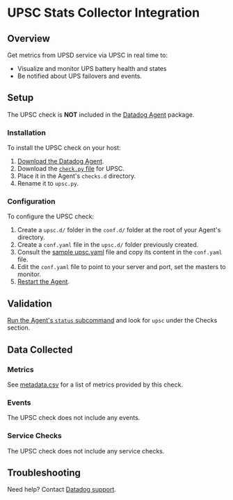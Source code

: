 # UPSC Stats Collector Integration

## Overview

Get metrics from UPSD service via UPSC in real time to:

* Visualize and monitor UPS battery health and states
* Be notified about UPS failovers and events.

## Setup

The UPSC check is **NOT** included in the [Datadog Agent][1] package.

### Installation

To install the UPSC check on your host:

1. [Download the Datadog Agent][1].
2. Download the [`check.py` file][2] for UPSC.
3. Place it in the Agent's `checks.d` directory.
4. Rename it to `upsc.py`.

### Configuration

To configure the UPSC check:

1. Create a `upsc.d/` folder in the `conf.d/` folder at the root of your Agent's directory.
2. Create a `conf.yaml` file in the `upsc.d/` folder previously created.
3. Consult the [sample upsc.yaml][2] file and copy its content in the `conf.yaml` file.
4. Edit the `conf.yaml` file to point to your server and port, set the masters to monitor.
5. [Restart the Agent][3].

## Validation

[Run the Agent's `status` subcommand][4] and look for `upsc` under the Checks section.

## Data Collected
### Metrics
See [metadata.csv][5] for a list of metrics provided by this check.

### Events
The UPSC check does not include any events.

### Service Checks
The UPSC check does not include any service checks.

## Troubleshooting
Need help? Contact [Datadog support][6].

[1]: https://app.datadoghq.com/account/settings#agent
[2]: https://github.com/DataDog/integrations-extras/blob/master/upsc/conf.yaml.example
[3]: https://docs.datadoghq.com/agent/faq/agent-commands/#start-stop-restart-the-agent
[4]: https://docs.datadoghq.com/agent/faq/agent-commands/#agent-status-and-information
[5]: https://github.com/DataDog/integrations-extras/blob/master/upsc/metadata.csv
[6]: http://docs.datadoghq.com/help/
